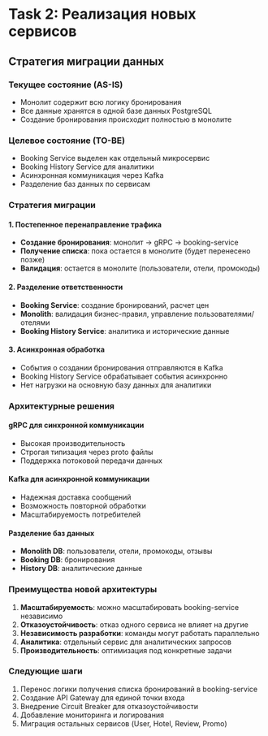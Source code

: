 # Task 2: Реализация новых сервисов

## Стратегия миграции данных

### Текущее состояние (AS-IS)
- Монолит содержит всю логику бронирования
- Все данные хранятся в одной базе данных PostgreSQL
- Создание бронирования происходит полностью в монолите

### Целевое состояние (TO-BE)
- Booking Service выделен как отдельный микросервис
- Booking History Service для аналитики
- Асинхронная коммуникация через Kafka
- Разделение баз данных по сервисам

### Стратегия миграции

#### 1. Постепенное перенаправление трафика
- **Создание бронирования**: монолит → gRPC → booking-service
- **Получение списка**: пока остается в монолите (будет перенесено позже)
- **Валидация**: остается в монолите (пользователи, отели, промокоды)

#### 2. Разделение ответственности
- **Booking Service**: создание бронирований, расчет цен
- **Monolith**: валидация бизнес-правил, управление пользователями/отелями
- **Booking History Service**: аналитика и исторические данные

#### 3. Асинхронная обработка
- События о создании бронирования отправляются в Kafka
- Booking History Service обрабатывает события асинхронно
- Нет нагрузки на основную базу данных для аналитики

### Архитектурные решения

#### gRPC для синхронной коммуникации
- Высокая производительность
- Строгая типизация через proto файлы
- Поддержка потоковой передачи данных

#### Kafka для асинхронной коммуникации
- Надежная доставка сообщений
- Возможность повторной обработки
- Масштабируемость потребителей

#### Разделение баз данных
- **Monolith DB**: пользователи, отели, промокоды, отзывы
- **Booking DB**: бронирования
- **History DB**: аналитические данные

### Преимущества новой архитектуры

1. **Масштабируемость**: можно масштабировать booking-service независимо
2. **Отказоустойчивость**: отказ одного сервиса не влияет на другие
3. **Независимость разработки**: команды могут работать параллельно
4. **Аналитика**: отдельный сервис для аналитических запросов
5. **Производительность**: оптимизация под конкретные задачи

### Следующие шаги

1. Перенос логики получения списка бронирований в booking-service
2. Создание API Gateway для единой точки входа
3. Внедрение Circuit Breaker для отказоустойчивости
4. Добавление мониторинга и логирования
5. Миграция остальных сервисов (User, Hotel, Review, Promo) 